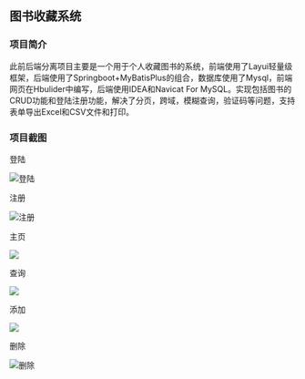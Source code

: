 ## 图书收藏系统

### 项目简介

此前后端分离项目主要是一个用于个人收藏图书的系统，前端使用了Layui轻量级框架，后端使用了Springboot+MyBatisPlus的组合，数据库使用了Mysql，前端网页在Hbulider中编写，后端使用IDEA和Navicat For MySQL。实现包括图书的CRUD功能和登陆注册功能，解决了分页，跨域，模糊查询，验证码等问题，支持表单导出Excel和CSV文件和打印。

### 项目截图

登陆

![登陆](D:\Javasource\JavaLearnway\Springboot\登陆.png)

注册

![注册](D:\Javasource\JavaLearnway\Springboot\注册.png)

主页

![](D:\Javasource\JavaLearnway\Springboot\主页.png)

查询

![](D:\Javasource\JavaLearnway\Springboot\查询.png)

添加

![](D:\Javasource\JavaLearnway\Springboot\添加.png)

删除

![删除](D:\Javasource\JavaLearnway\Springboot\删除.png)